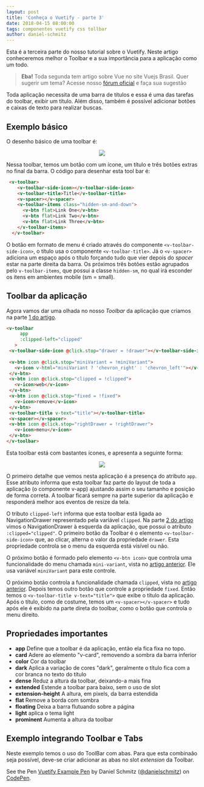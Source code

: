 ```yaml
---
layout: post
title: 'Conheça o Vuetify - parte 3'
date: 2018-04-15 08:00:00 
tags: componentes vuetify css tollbar  
author: daniel-schmitz
---
```


Esta é a terceira parte do nosso tutorial sobre o Vuetify. Neste artigo conheceremos melhor o Toolbar e a sua importância para a aplicação como um todo. 

 > **Eba!** Toda segunda tem artigo sobre Vue no site Vuejs Brasil. Quer sugerir um tema? Acesse nosso [fórum oficial](https://github.com/vuejs-br/forum/issues/7) e faça sua sugestão

Toda aplicação necessita de uma barra de títulos e essa é uma das tarefas do toolbar, exibir um título. Além disso, também é possível adicionar botões e caixas de texto para realizar buscas.

## Exemplo básico

O desenho básico de uma toolbar é:

<p align="center">
<img src="https://i.imgur.com/1XVvBPj.png">
</p>

Nessa toolbar, temos um botão com um ícone, um título e três botões extras no final da barra. O código para desenhar esta tool bar é:

```html
 <v-toolbar>
    <v-toolbar-side-icon></v-toolbar-side-icon>
    <v-toolbar-title>Title</v-toolbar-title>
    <v-spacer></v-spacer>
    <v-toolbar-items class="hidden-sm-and-down">
      <v-btn flat>Link One</v-btn>
      <v-btn flat>Link Two</v-btn>
      <v-btn flat>Link Three</v-btn>
    </v-toolbar-items>
  </v-toolbar>
```

O botão em formato de menu é criado através do componente `<v-toolbar-side-icon>`, o título usa o componente `<v-toolbar-title>`. Já o `<v-spacer>` adiciona um espaço após o título forçando tudo que vier depois do *spacer* estar na parte direita da barra. Os próximos três botões estão agrupados pelo `v-toolbar-items`, que possui a classe `hidden-sm`, no qual irá esconder os itens em ambientes mobile (sm = small). 

## Toolbar da aplicação

 Agora vamos dar uma olhada no nosso *Toolbar* da aplicação que criamos na parte [1 do artigo](http://vuejs-brasil.com.br/conheca-o-vuetify-tutorial-dicas-parte-1/). 

 ```html
 <v-toolbar
      app
      :clipped-left="clipped"
    >
  <v-toolbar-side-icon @click.stop="drawer = !drawer"></v-toolbar-side-icon>
  
  <v-btn icon @click.stop="miniVariant = !miniVariant">
    <v-icon v-html="miniVariant ? 'chevron_right' : 'chevron_left'"></v-icon>
  </v-btn>
  <v-btn icon @click.stop="clipped = !clipped">
    <v-icon>web</v-icon>
  </v-btn>
  <v-btn icon @click.stop="fixed = !fixed">
    <v-icon>remove</v-icon>
  </v-btn>
  <v-toolbar-title v-text="title"></v-toolbar-title>
  <v-spacer></v-spacer>
  <v-btn icon @click.stop="rightDrawer = !rightDrawer">
    <v-icon>menu</v-icon>
  </v-btn>
</v-toolbar>
```

Esta toolbar está com bastantes ícones, e apresenta a seguinte forma:

<p align="center">
<img src="https://i.imgur.com/YcD2cXC.png">
</p>

O primeiro detalhe que vemos nesta aplicação é a presença do atributo `app`. Esse atributo informa que esta toolbar faz parte do layout de toda a aplicação (o componente v-app) ajustando assim o seu tamanho e posição de forma correta. A toolbar ficará sempre na parte superior da aplicação e responderá melhor aos eventos de resize da tela.

O tributo `clipped-left` informa que esta toolbar está ligada ao NavigationDrawer representado pela variável `clipped`. Na parte [2 do artigo](http://vuejs-brasil.com.br/conheca-o-vuetify-tutorial-dicas-parte-2/) vimos o NavigationDrawer à esquerda da aplicação, que possui o atributo `:clipped="clipped"`. O primeiro botão da Toolbar é o elemento `<v-toolbar-side-icon>` que, ao clicar, alterna o valor da propriedade `drawer`. Esta propriedade controla se o menu da esquerda está visível ou não. 

O próximo botão é formado pelo elemento `<v-btn icon>` que controla uma funcionalidade do menu chamada `mini-variant`, vista no [artigo anterior](http://vuejs-brasil.com.br/conheca-o-vuetify-tutorial-dicas-parte-2/#propriedade-minivariant). Ele usa variável `miniVariant` para este controle. 

O próximo botão controla a funcionalidade chamada `clipped`, vista no [artigo anterior](http://vuejs-brasil.com.br/conheca-o-vuetify-tutorial-dicas-parte-2/#propriedade-clipped). Depois temos outro botão que controle a propriedade `fixed`. Então temos o `<v-toolbar-title v-text="title">` que exibe o título da aplicação. Após o título, como de costume, temos um `<v-spacer></v-spacer>` e tudo após ele é exibido na parte direta do toolbar, como o botão que controla o menu direito.

## Propriedades importantes

- **app** Define que a toolbar é da aplicação, então ela fica fixa no topo. 
- **card** Adere ao elemento "v-card", removendo a sombra da barra inferior 
- **color** Cor da toolbar
- **dark** Aplica a variação de cores "dark", geralmente o título fica com a cor branca no texto do título
- **dense** Reduz a altura da toolbar, deixando-a mais fina
- **extended** Estende a toolbar para baixo, sem o uso de slot
- **extension-height** A altura, em pixels, da barra estendida
- **flat** Remove a borda com sombra
- **floating** Deixa a barra flutuando sobre a página
- **light** aplica o tema light
- **prominent** Aumenta a altura da toolbar

## Exemplo integrando Toolbar e Tabs

Neste exemplo temos o uso do ToolBar com abas. Para que esta combinaão seja possível, deve-se criar adicionar as abas no slot *extension* da Toolbar.

<p data-height="265" data-theme-id="dark" data-slug-hash="pVJwRw" data-default-tab="html,result" data-user="danielschmitz" data-embed-version="2" data-pen-title="Vuetify Example Pen" class="codepen">See the Pen <a href="https://codepen.io/danielschmitz/pen/pVJwRw/">Vuetify Example Pen</a> by Daniel Schmitz (<a href="https://codepen.io/danielschmitz">@danielschmitz</a>) on <a href="https://codepen.io">CodePen</a>.</p>
<script async src="https://static.codepen.io/assets/embed/ei.js"></script>
